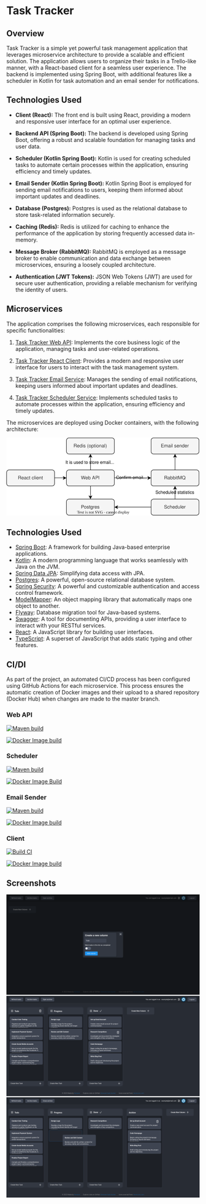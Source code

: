 # Task Tracker

## Overview

Task Tracker is a simple yet powerful task management application that leverages microservice architecture to provide a
scalable and efficient solution. The application allows users to organize their tasks in a Trello-like manner, with a
React-based client for a seamless user experience. The backend is implemented using Spring Boot, with additional
features like a scheduler in Kotlin for task automation and an email sender for notifications.

## Technologies Used

- **Client (React):** The front end is built using React, providing a modern and responsive user interface for an
  optimal user experience.

- **Backend API (Spring Boot):** The backend is developed using Spring Boot, offering a robust and scalable foundation
  for managing tasks and user data.

- **Scheduler (Kotlin Spring Boot):** Kotlin is used for creating scheduled tasks to automate certain processes within
  the application, ensuring efficiency and timely updates.

- **Email Sender (Kotlin Spring Boot):** Kotlin Spring Boot is employed for sending email notifications to users,
  keeping them informed about important updates and deadlines.

- **Database (Postgres):** Postgres is used as the relational database to store task-related information securely.

- **Caching (Redis):** Redis is utilized for caching to enhance the performance of the application by storing frequently
  accessed data in-memory.

- **Message Broker (RabbitMQ):** RabbitMQ is employed as a message broker to enable communication and data exchange
  between microservices, ensuring a loosely coupled architecture.

- **Authentication (JWT Tokens):** JSON Web Tokens (JWT) are used for secure user authentication, providing a reliable
  mechanism for verifying the identity of users.

## Microservices

The application comprises the following microservices, each responsible for specific functionalities:

1. [Task Tracker Web API](https://github.com/farneser/task-tracker-api): Implements the core business logic of the
   application, managing tasks and user-related operations.

2. [Task Tracker React Client](https://github.com/farneser/task-tracker-client): Provides a modern and responsive user
   interface for users to interact with the task management system.

3. [Task Tracker Email Service](https://github.com/farneser/task-tracker-email-sender): Manages the sending of email
   notifications, keeping users informed about important updates and deadlines.

4. [Task Tracker Scheduler Service](https://github.com/farneser/task-tracker-scheduler): Implements scheduled tasks to
   automate processes within the application, ensuring efficiency and timely updates.

The microservices are deployed using Docker containers, with the following architecture:

![services](assets/microservices.svg)

## Technologies Used

* [Spring Boot](https://spring.io/projects/spring-boot): A framework for building Java-based enterprise applications.
* [Kotlin](https://kotlinlang.org/): A modern programming language that works seamlessly with Java on the JVM.
* [Spring Data JPA](https://spring.io/projects/spring-data-jpa): Simplifying data access with JPA.
* [Postgres](https://www.postgresql.org/): A powerful, open-source relational database system.
* [Spring Security](https://spring.io/projects/spring-security): A powerful and customizable authentication and access
  control framework.
* [ModelMapper](https://modelmapper.org/): An object mapping library that automatically maps one object to another.
* [Flyway](https://flywaydb.org/): Database migration tool for Java-based systems.
* [Swagger](https://swagger.io/): A tool for documenting APIs, providing a user interface to interact with your RESTful
  services.
* [React](https://reactjs.org/): A JavaScript library for building user interfaces.
* [TypeScript](https://www.typescriptlang.org/): A superset of JavaScript that adds static typing and other features.

## CI/DI

As part of the project, an automated CI/CD process has been configured using GitHub Actions for each microservice. This
process ensures the automatic creation of Docker images and their upload to a shared repository (Docker Hub) when
changes are made to the master branch.

### Web API

[![Maven build](https://github.com/farneser/task-tracker-api/actions/workflows/maven.yml/badge.svg)](https://github.com/farneser/task-tracker-api/actions/workflows/maven.yml)

[![Docker Image build](https://github.com/farneser/task-tracker-api/actions/workflows/docker.yml/badge.svg)](https://github.com/farneser/task-tracker-api/actions/workflows/docker.yml)

### Scheduler

[![Maven build](https://github.com/farneser/task-tracker-scheduler/actions/workflows/maven.yml/badge.svg)](https://github.com/farneser/task-tracker-scheduler/actions/workflows/maven.yml)

[![Docker Image Build](https://github.com/farneser/task-tracker-scheduler/actions/workflows/docker.yml/badge.svg)](https://github.com/farneser/task-tracker-scheduler/actions/workflows/docker.yml)

### Email Sender

[![Maven build](https://github.com/farneser/task-tracker-email-sender/actions/workflows/maven.yml/badge.svg)](https://github.com/farneser/task-tracker-email-sender/actions/workflows/maven.yml)

[![Docker Image build](https://github.com/farneser/task-tracker-email-sender/actions/workflows/docker.yml/badge.svg)](https://github.com/farneser/task-tracker-email-sender/actions/workflows/docker.yml)

### Client

[![Build CI](https://github.com/farneser/task-tracker-client/actions/workflows/yarn.yml/badge.svg)](https://github.com/farneser/task-tracker-client/actions/workflows/yarn.yml)

[![Docker Image build](https://github.com/farneser/task-tracker-client/actions/workflows/docker.yml/badge.svg)](https://github.com/farneser/task-tracker-client/actions/workflows/docker.yml)

## Screenshots

![startup](assets/screenshot_1.png)
![kanban](assets/screenshot_2.png)
![archive](assets/screenshot_3.png)